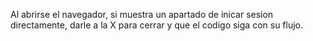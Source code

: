 Al abrirse el navegador, si muestra un apartado de inicar sesion directamente, darle a la X para cerrar y que el codigo siga con su flujo.
